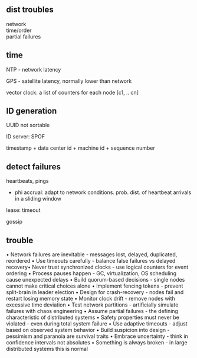 ---
---
## dist troubles 

network    
time/order    
partial failures


## time 

NTP - network latency 

GPS - satellite latency, normally lower than network 

vector clock: a list of counters for each node [c1, .. cn]


## ID generation 

UUID not sortable 

ID server: SPOF

timestamp + data center id + machine id + sequence number 


## detect failures 

heartbeats, pings  
- phi accrual: adapt to network conditions. prob. dist. of heartbeat arrivals in a sliding window

lease: timeout 

gossip 





## trouble 

  • Network failures are inevitable - messages lost, delayed, duplicated,
   reordered
  • Use timeouts carefully - balance false failures vs delayed recovery•
  Never trust synchronized clocks - use logical counters for event
  ordering
  • Process pauses happen - GC, virtualization, OS scheduling cause
  unexpected delays
  • Build quorum-based decisions - single nodes cannot make critical
  choices alone
  • Implement fencing tokens - prevent split-brain in leader election
  • Design for crash-recovery - nodes fail and restart losing memory
  state
  • Monitor clock drift - remove nodes with excessive time deviation
  • Test network partitions - artificially simulate failures with chaos
  engineering
  • Assume partial failures - the defining characteristic of distributed
  systems
  • Safety properties must never be violated - even during total system
  failure
  • Use adaptive timeouts - adjust based on observed system behavior
  • Build suspicion into design - pessimism and paranoia are survival
  traits
  • Embrace uncertainty - think in confidence intervals not absolutes
  • Something is always broken - in large distributed systems this is
  normal